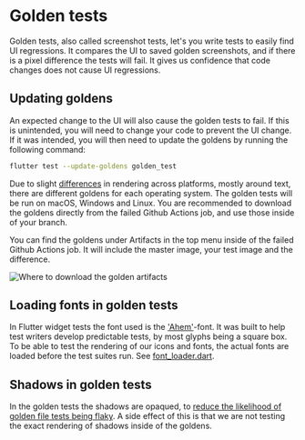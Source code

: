# Golden tests
Golden tests, also called screenshot tests, let's you write tests to easily
find UI regressions. It compares the UI to saved golden screenshots, and if
there is a pixel difference the tests will fail. It gives us confidence that
code changes does not cause UI regressions.

## Updating goldens
An expected change to the UI will also cause the golden tests to fail. If this
is unintended, you will need to change your code to prevent the UI change. If
it was intended, you will then need to update the goldens by running the
following command:
```bash
flutter test --update-goldens golden_test
```

Due to slight [differences](
https://github.com/flutter/flutter/issues/36667#issuecomment-521335243)
in rendering across platforms, mostly around text, there are different goldens
for each operating system. The golden tests will be run on macOS, Windows and
Linux. You are recommended to download the goldens directly from the failed
Github Actions job, and use those inside of your branch.

You can find the goldens under Artifacts in the top menu inside of the failed
Github Actions job. It will include the master image, your test image and the
difference.

![Where to download the golden artifacts](
https://user-images.githubusercontent.com/1770678/80633314-d98ef000-8a58-11ea-82c5-9cb7448ff70d.png)

## Loading fonts in golden tests
In Flutter widget tests the font used is the ['Ahem'](
https://www.w3.org/Style/CSS/Test/Fonts/Ahem/README)-font. It was built to help
test writers develop predictable tests, by most glyphs being a square box. To
be able to test the rendering of our icons and fonts, the actual fonts are
loaded before the test suites run. See [font_loader.dart](
testing/font_loader.dart).

## Shadows in golden tests
In the golden tests the shadows are opaqued, to [reduce the likelihood of
golden file tests being flaky](https://api.flutter.dev/flutter/flutter_test/LiveTestWidgetsFlutterBinding/disableShadows.html).
A side effect of this is that we are not testing the exact rendering of shadows
inside of the goldens.